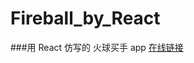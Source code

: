 # Fireball_by_React
###用 React 仿写的 火球买手 app
[在线链接](https://ymjrcc.github.io/FireBall_by_React/build/)
